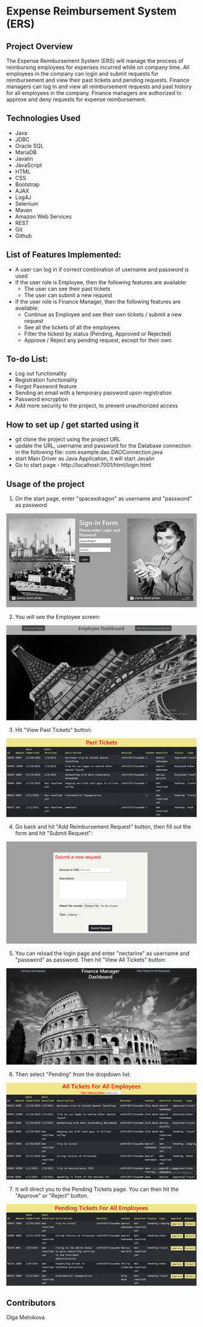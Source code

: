 # Expense Reimbursement System (ERS)
## Project Overview
The Expense Reimbursement System (ERS) will manage the process of reimbursing employees for expenses incurred while on company time. 
All employees in the company can login and submit requests for reimbursement and view their past tickets and pending requests. 
Finance managers can log in and view all reimbursement requests and past history for all employees in the company. 
Finance managers are authorized to approve and deny requests for expense reimbursement.



## Technologies Used
- Java
- JDBC
- Oracle SQL
- MariaDB
- Javalin
- JavaScript
- HTML
- CSS
- Bootstrap
- AJAX
- Log4J
- Selenium
- Maven
- Amazon Web Services
- REST
- Git
- Github

## List of Features Implemented:
- A user can log in if correct combination of username and password is used
- If the user role is Employee, then the following features are available: 
  * The user can see their past tickets
  * The user can submit a new request
- If the user role is Finance Manager, then the following features are available:
  * Continue as Employee and see their own tickets / submit a new request
  * See all the tickets of all the employees
  * Filter the tickest by status (Pending, Approved or Rejected)
  * Approve / Reject any pending request, except for their own
  
## To-do List:
- Log out functionality
- Registration functionality
- Forgot Password feature
- Sending an email with a temporary password upon registration
- Password encryption
- Add more security to the project, to prevent unauthorized access

## How to set up / get started using it
- git clone the project using the project URL
- update the URL, username and password for the Database connection in the following file: com.example.dao.DAOConnection.java
- start Main Driver as Java Application, it will start Javalin
- Go to start page - http://localhost:7001/html/login.html

## Usage of the project
1. On the start page, enter "spacexdragon" as username and "password" as password

![Alt text](https://github.com/olgamelnikoff/project-1-revature/blob/master/src/main/resources/frontend/screenshots/01_LoginPage.png "Optional title")

2. You will see the Employee screen:

![Alt text](https://github.com/olgamelnikoff/project-1-revature/blob/master/src/main/resources/frontend/screenshots/02_Employee_Dashboard.png "Optional title")

3. Hit "View Past Tickets" button:

![Alt text](https://github.com/olgamelnikoff/project-1-revature/blob/master/src/main/resources/frontend/screenshots/03_Past_Tickets.png "Optional title")

4. Go back and hit "Add Reimbursement Request" button, then fill out the form and hit "Submit Request":

![Alt text](https://github.com/olgamelnikoff/project-1-revature/blob/master/src/main/resources/frontend/screenshots/04_Submit_New_Request.png "Optional title")

5. You can reload the login page and enter "nectarine" as username and "password" as password. Then hit "View All Tickets" button:

![Alt text](https://github.com/olgamelnikoff/project-1-revature/blob/master/src/main/resources/frontend/screenshots/05_Finance_Manager_Dashboard.png "Optional title")

6. Then select "Pending" from the dropdown list:

![Alt text](https://github.com/olgamelnikoff/project-1-revature/blob/master/src/main/resources/frontend/screenshots/06_View_All_Tickets.png "Optional title")

7. It will direct you to the Pending Tickets page. You can then hit the "Approve" or "Reject" button.

![Alt text](https://github.com/olgamelnikoff/project-1-revature/blob/master/src/main/resources/frontend/screenshots/07_Pending_Tickets.png "Optional title")

## Contributors
Olga Melnikova
